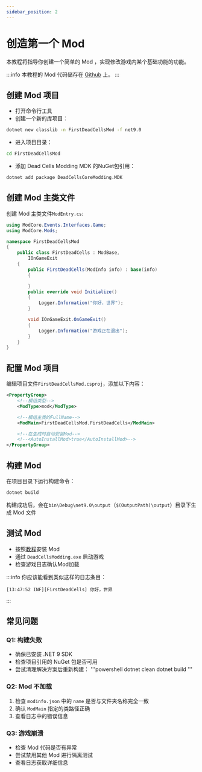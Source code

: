 ```yaml
---
sidebar_position: 2
---
```


# 创造第一个 Mod

本教程将指导你创建一个简单的 Mod ，实现修改游戏内某个基础功能的功能。

:::info
本教程的 Mod 代码储存在 [Github](https://github.com/dead-cells-core-modding/docs-zh/blob/main/modproject/FirstDeadCellsMod) 上。
:::

## 创建 Mod 项目

- 打开命令行工具
- 创建一个新的库项目：

```bash
dotnet new classlib -n FirstDeadCellsMod -f net9.0
```

- 进入项目目录：

```bash
cd FirstDeadCellsMod
```

- 添加 Dead Cells Modding MDK 的NuGet包引用：

```bash
dotnet add package DeadCellsCoreModding.MDK
```

## 创建 Mod 主类文件

创建 Mod 主类文件`ModEntry.cs`:

```csharp
using ModCore.Events.Interfaces.Game;
using ModCore.Mods;

namespace FirstDeadCellsMod
{
    public class FirstDeadCells : ModBase,
        IOnGameExit
    {
        public FirstDeadCells(ModInfo info) : base(info) 
        {

        }
        public override void Initialize()
        {
            Logger.Information("你好，世界");
        }

        void IOnGameExit.OnGameExit()
        {
            Logger.Information("游戏正在退出");
        }
    }
}
```

## 配置 Mod 项目

编辑项目文件`FirstDeadCellsMod.csproj`，添加以下内容：

```xml
<PropertyGroup>
    <!--模组类型-->
    <ModType>mod</ModType>

    <!--模组主类的FullName-->
    <ModMain>FirstDeadCellsMod.FirstDeadCells</ModMain>

    <!--在生成时自动安装Mod-->
    <!--<AutoInstallMod>true</AutoInstallMod>-->
</PropertyGroup>

```

## 构建 Mod

在项目目录下运行构建命令：

```bash
dotnet build
```

构建成功后，会在`bin\Debug\net9.0\output`（`$(OutputPath)\output`）目录下生成 Mod 文件

## 测试 Mod

- 按照[教程](/docs/tutorial/install-mods.md)安装 Mod
- 通过 `DeadCellsModding.exe` 启动游戏
- 检查游戏日志确认Mod加载

:::info
你应该能看到类似这样的日志条目：

```text
[13:47:52 INF][FirstDeadCells] 你好，世界
```

:::

## 常见问题

### Q1: 构建失败

- 确保已安装 .NET 9 SDK
- 检查项目引用的 NuGet 包是否可用
- 尝试清理解决方案后重新构建：
'''powershell
dotnet clean
dotnet build
'''

### Q2: Mod 不加载

1. 检查 `modinfo.json` 中的 `name` 是否与文件夹名称完全一致
2. 确认 `ModMain` 指定的类路径正确
3. 查看日志中的错误信息

### Q3: 游戏崩溃

- 检查 Mod 代码是否有异常
- 尝试禁用其他 Mod 进行隔离测试
- 查看日志获取详细信息
